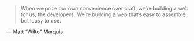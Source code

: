 > When we prize our own convenience over craft, we’re building a web for us, the developers. We’re building a web that’s easy to assemble but lousy to use.

— Matt “Wilto” Marquis